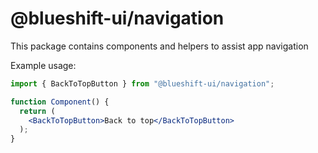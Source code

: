 # @blueshift-ui/navigation

This package contains components and helpers to assist app navigation

Example usage:

```jsx
import { BackToTopButton } from "@blueshift-ui/navigation";

function Component() {
  return (
    <BackToTopButton>Back to top</BackToTopButton>
  );
}

```
